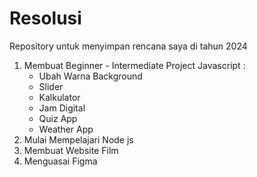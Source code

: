 # Resolusi
Repository untuk menyimpan rencana saya di tahun 2024

1. Membuat Beginner - Intermediate Project Javascript :
     - Ubah Warna Background
     - Slider
     - Kalkulator
     - Jam Digital
     - Quiz App
     - Weather App
2. Mulai Mempelajari Node js
3. Membuat Website Film
4. Menguasai Figma
